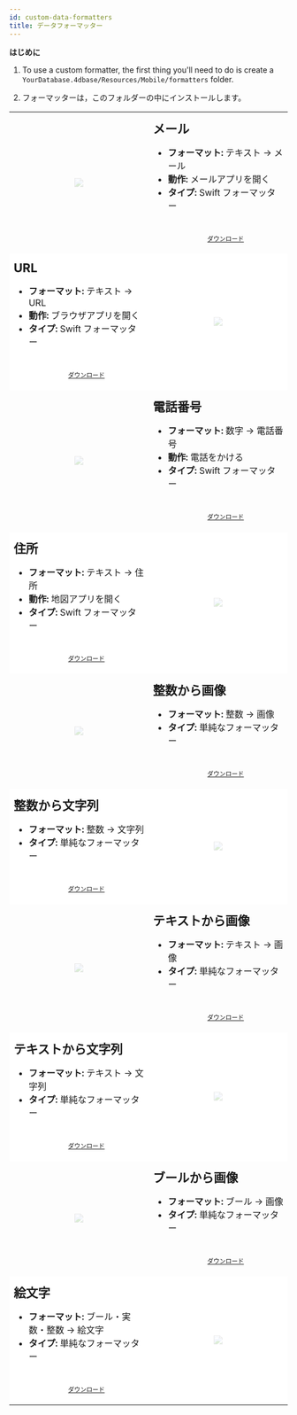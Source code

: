 ```yaml
---
id: custom-data-formatters
title: データフォーマッター
---
```



<div class = "tips"> 

**はじめに**

1. To use a custom formatter, the first thing you'll need to do is create a `YourDatabase.4dbase/Resources/Mobile/formatters` folder.

2. フォーマッターは，このフォルダーの中にインストールします。</div> 

<div style="height: auto;">
  <table>
    <col width="50%"> <col width="50%">
<tr>
  <td style="height: auto; vertical-align: middle;text-align: center; border-color: #FFFFFF">
  <img style="max-height: 300px; opacity: 0.2" src="../assets/en/template-formatters/formatter-mail.png"/>
  </td>
  <td style="height: auto; vertical-align: middle;border-color: #FFFFFF">
  <h1 style="margin-top: 10px; font-size:22px">メール</h1>
  <ul style="font-size:16px">
  <li><strong>フォーマット:</strong> テキスト → メール</li>
  <li><strong>動作:</strong> メールアプリを開く</li>
  <li><strong>タイプ:</strong> Swift フォーマッター</li>
  <div style="text-align: center; margin-top: 40px;">

<p><a class="button" style="width: 50%; font-size: 11px" href="../assets/en/template-formatters/formatterMail.zip">ダウンロード</a></p>

</div>
  </td>
  </tr>
<tr>
  <td style="height: auto; vertical-align: middle;border-color: #FFFFFF;background-color: #FFFFFF">
  <h1 style="margin-top: 10px; font-size:22px">URL</h1>
  <ul style="font-size:16px">
  <li><strong>フォーマット:</strong> テキスト → URL</li>
  <li><strong>動作:</strong> ブラウザアプリを開く</li>
  <li><strong>タイプ:</strong> Swift フォーマッター</li>

  <div style="text-align: center; margin-top: 40px;">

<p><a class="button" style="width: 50%; font-size: 11px" href="../assets/en/template-formatters/formatterUrl.zip">ダウンロード</a></p>

</div>
  </td>
  <td style="height: auto; vertical-align: middle;text-align: center; border-color: #FFFFFF;background-color: #FFFFFF">
  <img style="max-height: 300px; opacity: 0.2" src="../assets/en/template-formatters/formatter-link.png"/>
  </td>
  </tr>
<tr>
  <td style="height: auto; vertical-align: middle;text-align: center; border-color: #FFFFFF">
  <img style="max-height: 300px; opacity: 0.2" src="../assets/en/template-formatters/formatter-phone.png"/>
  </td>
  <td style="height: auto; vertical-align: middle;border-color: #FFFFFF">
  <h1 style="margin-top: 10px; font-size:22px">電話番号</h1>
  <ul style="font-size:16px">
  <li><strong>フォーマット:</strong> 数字 → 電話番号</li>
  <li><strong>動作:</strong> 電話をかける</li>
  <li><strong>タイプ:</strong> Swift フォーマッター</li>
  <div style="text-align: center; margin-top: 40px;">

<p><a class="button" style="width: 50%; font-size: 11px" href="../assets/en/template-formatters/formatterPhone.zip">ダウンロード</a></p>

</div>
  </td>
  </tr>
<tr>
  <td style="height: auto; vertical-align: middle;border-color: #FFFFFF;background-color: #FFFFFF">
  <h1 style="margin-top: 10px; font-size:22px">住所</h1>
  <ul style="font-size:16px">
  <li><strong>フォーマット:</strong> テキスト → 住所</li>
  <li><strong>動作:</strong> 地図アプリを開く</li>
  <li><strong>タイプ:</strong> Swift フォーマッター</li>
  <div style="text-align: center; margin-top: 40px;">

<p><a class="button" style="width: 50%; font-size: 11px" href="../assets/en/template-formatters/formatterAddress.zip">ダウンロード</a></p>

</div>
  </td>
  <td style="height: auto; vertical-align: middle;text-align: center; border-color: #FFFFFF;background-color: #FFFFFF">
  <img style="max-height: 300px; opacity: 0.2" src="../assets/en/template-formatters/formatter-adress.png"/>
  </td>
  </tr>
<tr>
  <td style="height: auto; vertical-align: middle;text-align: center; border-color: #FFFFFF">
  <img style="max-height: 300px; opacity: 0.2" src="../assets/en/template-formatters/formatter-Int-to-Image.png"/>
  </td>
  <td style="height: auto; vertical-align: middle;border-color: #FFFFFF">
  <h1 style="margin-top: 10px; font-size:22px">整数から画像</h1>
  <ul style="font-size:16px">
  <li><strong>フォーマット:</strong> 整数 → 画像</li>
  <li><strong>タイプ:</strong> 単純なフォーマッター</li>
  <div style="text-align: center; margin-top: 40px;">

<p><a class="button" style="width: 50%; font-size: 11px" href="../assets/en/template-formatters/formatterInttoImage.zip">ダウンロード</a></p>

</div>
  </td>
  </tr>
<tr>
  <td style="height: auto; vertical-align: middle;border-color: #FFFFFF;background-color: #FFFFFF">
  <h1 style="margin-top: 10px; font-size:22px">整数から文字列</h1>
  <ul style="font-size:16px">
  <li><strong>フォーマット:</strong> 整数 → 文字列</li>
  <li><strong>タイプ:</strong> 単純なフォーマッター</li>
  <div style="text-align: center; margin-top: 40px;">

<p><a class="button" style="width: 50%; font-size: 11px" href="../assets/en/template-formatters/formatterInttoString.zip">ダウンロード</a></p>

</div>
  </td>
  <td style="height: auto; vertical-align: middle;text-align: center; border-color: #FFFFFF;background-color: #FFFFFF">
  <img style="max-height: 300px; opacity: 0.2" src="../assets/en/template-formatters/formatter-Int-to-String.png"/>
  </td>
  </tr>
<tr>
  <td style="height: auto; vertical-align: middle;text-align: center; border-color: #FFFFFF">
  <img style="max-height: 300px; opacity: 0.2" src="../assets/en/template-formatters/formatter-text-to-Image.png"/>
  </td>
  <td style="height: auto; vertical-align: middle;border-color: #FFFFFF">
  <h1 style="margin-top: 10px; font-size:22px">テキストから画像</h1>
  <ul style="font-size:16px">
  <li><strong>フォーマット:</strong> テキスト → 画像</li>
  <li><strong>タイプ:</strong> 単純なフォーマッター</li>
  <div style="text-align: center; margin-top: 40px;">

<p><a class="button" style="width: 50%; font-size: 11px" href="../assets/en/template-formatters/formatterTexttoImage.zip">ダウンロード</a></p>

</div>
  </td>
  </tr>
<tr>
  <td style="height: auto; vertical-align: middle;border-color: #FFFFFF;background-color: #FFFFFF">
  <h1 style="margin-top: 10px; font-size:22px">テキストから文字列</h1>
  <ul style="font-size:16px">
  <li><strong>フォーマット:</strong> テキスト → 文字列</li>
  <li><strong>タイプ:</strong> 単純なフォーマッター</li>
  <div style="text-align: center; margin-top: 40px;">

<p><a class="button" style="width: 50%; font-size: 11px" href="../assets/en/template-formatters/formatterTexttoString.zip">ダウンロード</a></p>

</div>
  </td>
  <td style="height: auto; vertical-align: middle;text-align: center; border-color: #FFFFFF;background-color: #FFFFFF">
  <img style="max-height: 300px; opacity: 0.2" src="../assets/en/template-formatters/formatter-text-to-string.png"/>
  </td>
  </tr>
<tr>
  <td style="height: auto; vertical-align: middle;text-align: center; border-color: #FFFFFF">
  <img style="max-height: 300px; opacity: 0.2" src="../assets/en/template-formatters/formatter-Bool-to-Image.png"/>
  </td>
  <td style="height: auto; vertical-align: middle;border-color: #FFFFFF">
  <h1 style="margin-top: 10px; font-size:22px">ブールから画像</h1>
  <ul style="font-size:16px">
  <li><strong>フォーマット:</strong> ブール → 画像</li>
  <li><strong>タイプ:</strong> 単純なフォーマッター</li>
  <div style="text-align: center; margin-top: 40px;">

<p><a class="button" style="width: 50%; font-size: 11px" href="../assets/en/template-formatters/formatterBooltoImage.zip">ダウンロード</a></p>

</div>
  </td>
  </tr>
<tr>
  <td style="height: auto; vertical-align: middle;border-color: #FFFFFF;background-color: #FFFFFF">
  <h1 style="margin-top: 10px; font-size:22px">絵文字</h1>
  <ul style="font-size:16px">
  <li><strong>フォーマット:</strong> ブール・実数・整数 → 絵文字</li>
  <li><strong>タイプ:</strong> 単純なフォーマッター</li>
  <div style="text-align: center; margin-top: 40px;">

<p><a class="button" style="width: 50%; font-size: 11px" href="../assets/en/template-formatters/formatterGenderEmoji.zip">ダウンロード</a></p>

</div>
  </td>
  <td style="height: auto; vertical-align: middle;text-align: center; border-color: #FFFFFF;background-color: #FFFFFF">
  <img style="max-height: 300px; opacity: 0.2" src="../assets/en/template-formatters/formatter-gender-emoji.png"/>
  </td>
  </tr>
  </table>
</div>